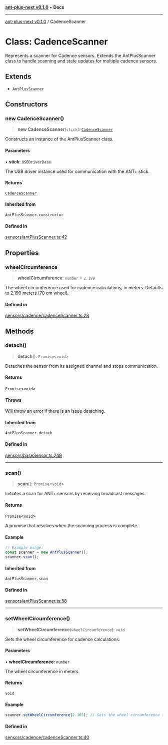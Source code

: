 [**ant-plus-next v0.1.0**](../README.md) • **Docs**

***

[ant-plus-next v0.1.0](../README.md) / CadenceScanner

# Class: CadenceScanner

Represents a scanner for Cadence sensors.
Extends the AntPlusScanner class to handle scanning and state updates for multiple cadence sensors.

## Extends

- `AntPlusScanner`

## Constructors

### new CadenceScanner()

> **new CadenceScanner**(`stick`): [`CadenceScanner`](CadenceScanner.md)

Constructs an instance of the AntPlusScanner class.

#### Parameters

• **stick**: `USBDriverBase`

The USB driver instance used for communication with the ANT+ stick.

#### Returns

[`CadenceScanner`](CadenceScanner.md)

#### Inherited from

`AntPlusScanner.constructor`

#### Defined in

[sensors/antPlusScanner.ts:42](https://github.com/Benjamin-Stefan/ant-plus-next/blob/b17049a469528157a32f68083cac64e99938f880/src/sensors/antPlusScanner.ts#L42)

## Properties

### wheelCircumference

> **wheelCircumference**: `number` = `2.199`

The wheel circumference used for cadence calculations, in meters.
Defaults to 2.199 meters (70 cm wheel).

#### Defined in

[sensors/cadence/cadenceScanner.ts:28](https://github.com/Benjamin-Stefan/ant-plus-next/blob/b17049a469528157a32f68083cac64e99938f880/src/sensors/cadence/cadenceScanner.ts#L28)

## Methods

### detach()

> **detach**(): `Promise`\<`void`\>

Detaches the sensor from its assigned channel and stops communication.

#### Returns

`Promise`\<`void`\>

#### Throws

Will throw an error if there is an issue detaching.

#### Inherited from

`AntPlusScanner.detach`

#### Defined in

[sensors/baseSensor.ts:249](https://github.com/Benjamin-Stefan/ant-plus-next/blob/b17049a469528157a32f68083cac64e99938f880/src/sensors/baseSensor.ts#L249)

***

### scan()

> **scan**(): `Promise`\<`void`\>

Initiates a scan for ANT+ sensors by receiving broadcast messages.

#### Returns

`Promise`\<`void`\>

A promise that resolves when the scanning process is complete.

#### Example

```ts
// Example usage:
const scanner = new AntPlusScanner();
scanner.scan();
```

#### Inherited from

`AntPlusScanner.scan`

#### Defined in

[sensors/antPlusScanner.ts:58](https://github.com/Benjamin-Stefan/ant-plus-next/blob/b17049a469528157a32f68083cac64e99938f880/src/sensors/antPlusScanner.ts#L58)

***

### setWheelCircumference()

> **setWheelCircumference**(`wheelCircumference`): `void`

Sets the wheel circumference for cadence calculations.

#### Parameters

• **wheelCircumference**: `number`

The wheel circumference in meters.

#### Returns

`void`

#### Example

```ts
scanner.setWheelCircumference(2.105); // Sets the wheel circumference to 2.105 meters
```

#### Defined in

[sensors/cadence/cadenceScanner.ts:40](https://github.com/Benjamin-Stefan/ant-plus-next/blob/b17049a469528157a32f68083cac64e99938f880/src/sensors/cadence/cadenceScanner.ts#L40)

